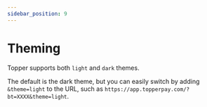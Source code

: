 ```yaml
---
sidebar_position: 9
---
```


# Theming

Topper supports both `light` and `dark` themes.

The default is the dark theme, but you can easily switch by adding `&theme=light` to the URL, such as `https://app.topperpay.com/?bt=XXXX&theme=light`.